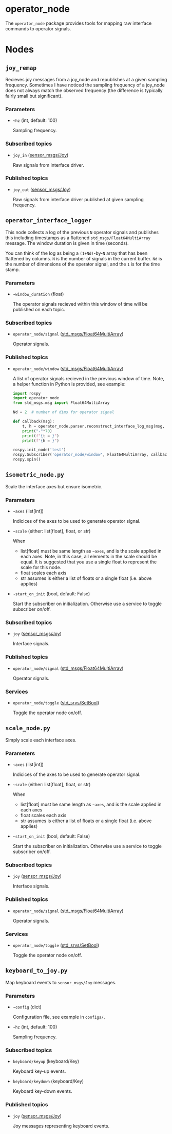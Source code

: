 # operator_node

The `operator_node` package provides tools for mapping raw interface commands to operator signals.

# Nodes

## `joy_remap`

Recieves joy messages from a joy_node and republishes at a given sampling frequency.
Sometimes I have noticed the sampling frequency of a joy_node does not always match the observed frequency (the difference is typically fairly small but significant).

### Parameters

* `~hz` (int, default: 100)

  Sampling frequency.

### Subscribed topics

* `joy_in` ([sensor_msgs/Joy](https://docs.ros.org/en/api/sensor_msgs/html/msg/Joy.html))

  Raw signals from interface driver.

### Published topics

* `joy_out` ([sensor_msgs/Joy](https://docs.ros.org/en/api/sensor_msgs/html/msg/Joy.html))

  Raw signals from interface driver published at given sampling frequency.

## `operator_interface_logger`

This node collects a log of the previous `N` operator signals and
publishes this including timestamps as a flattened `std_msgs/Float64MultiArray`
message. The window duration is given in time (seconds).

You can think of the log as being a `(1+Nd)`-by-`N` array that has been
flattened by columns. `N` is the number of signals in the current
buffer.  `Nd` is the number of dimensions of the operator signal, and
the `1` is for the time stamp.

### Parameters

* `~window_duration` (float)

  The operator signals recieved within this window of time will be published on each topic.

### Subscribed topics

* `operator_node/signal` ([std_msgs/Float64MultiArray](http://docs.ros.org/en/noetic/api/std_msgs/html/msg/Float64MultiArray.html))

  Operator signals.

### Published topics

* `operator_node/window` ([std_msgs/Float64MultiArray](http://docs.ros.org/en/noetic/api/std_msgs/html/msg/Float64MultiArray.html))

  A list of operator signals recieved in the previous window of time. Note, a helper function in Python is provided, see example:

  ```python
  import rospy
  import operator_node
  from std_msgs.msg import Float64MultiArray

  Nd = 2  # number of dims for operator signal

  def callback(msg):
      t, h = operator_node.parser.reconstruct_interface_log_msg(msg, Nd)
	  print("-"*70)
	  print(f"{t = }")
	  print(f"{h = }")

  rospy.init_node('test')
  rospy.Subscriber('operator_node/window', Float64MultiArray, callback)
  rospy.spin()
  ```

## `isometric_node.py`

Scale the interface axes but ensure isometric.

### Parameters

* `~axes` (list[int])

  Indicices of the axes to be used to generate operator signal.

* `~scale`  (either: list[float], float, or str)

  When
    * list[float] must be same length as `~axes`, and is the scale applied in each axes. Note, in this case, all elements in the scale should be equal. It is suggested that you use a single float to represent the scale for this node.
	* float scales each axis
	* str assumes is either a list of floats or a single float (i.e. above applies)

* `~start_on_init` (bool, default: False)

  Start the subscriber on initialization. Otherwise use a service to toggle subscriber on/off.

### Subscribed topics

* `joy` ([sensor_msgs/Joy](https://docs.ros.org/en/api/sensor_msgs/html/msg/Joy.html))

  Interface signals.

### Published topics

* `operator_node/signal` ([std_msgs/Float64MultiArray](http://docs.ros.org/en/noetic/api/std_msgs/html/msg/Float64MultiArray.html))

  Operator signals.

### Services

* `operator_node/toggle` ([std_srvs/SetBool](http://docs.ros.org/en/api/std_srvs/html/srv/SetBool.html))

  Toggle the operator node on/off.

## `scale_node.py`

Simply scale each interface axes.

### Parameters

* `~axes` (list[int])

  Indicices of the axes to be used to generate operator signal.

* `~scale`  (either: list[float], float, or str)

  When
    * list[float] must be same length as `~axes`, and is the scale applied in each axes
	* float scales each axis
	* str assumes is either a list of floats or a single float (i.e. above applies)

* `~start_on_init` (bool, default: False)

  Start the subscriber on initialization. Otherwise use a service to toggle subscriber on/off.

### Subscribed topics

* `joy` ([sensor_msgs/Joy](https://docs.ros.org/en/api/sensor_msgs/html/msg/Joy.html))

  Interface signals.

### Published topics

* `operator_node/signal` ([std_msgs/Float64MultiArray](http://docs.ros.org/en/noetic/api/std_msgs/html/msg/Float64MultiArray.html))

  Operator signals.

### Services

* `operator_node/toggle` ([std_srvs/SetBool](http://docs.ros.org/en/api/std_srvs/html/srv/SetBool.html))

  Toggle the operator node on/off.

## `keyboard_to_joy.py`

Map keyboard events to `sensor_msgs/Joy` messages.

### Parameters

* `~config` (dict)

  Configuration file, see example in `configs/`.

* `~hz` (int, default: 100)

  Sampling frequency.

### Subscribed topics

* `keyboard/keyup` (keyboard/Key)

  Keyboard key-up events.

* `keyboard/keydown` (keyboard/Key)

  Keyboard key-down events.

### Published topics

* `joy` ([sensor_msgs/Joy](https://docs.ros.org/en/api/sensor_msgs/html/msg/Joy.html))

  Joy messages representing keyboard events.
